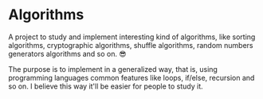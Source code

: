 # Algorithms

A project to study and implement interesting kind of algorithms, like sorting algorithms, cryptographic algorithms, shuffle algorithms, random numbers generators algorithms and so on. :sunglasses:

The purpose is to implement in a generalized way, that is, using programming languages common features like loops, if/else, recursion and so on. I believe this way it'll be easier for people to study it.